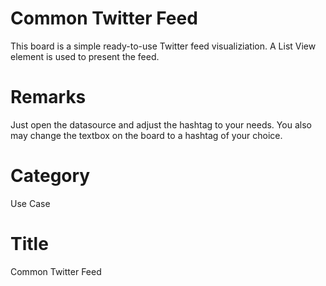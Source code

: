 # Common Twitter Feed
This board is a simple ready-to-use Twitter feed visualiziation. A List View element is used to present the feed.

# Remarks
Just open the datasource and adjust the hashtag to your needs. You also may change the textbox on the board to a hashtag of your choice.

# Category
Use Case

# Title
Common Twitter Feed